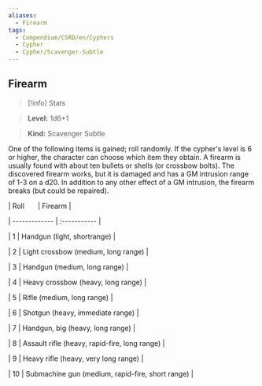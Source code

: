 ```yaml
---
aliases:
  - Firearm
tags:
  - Compendium/CSRD/en/Cyphers
  - Cypher
  - Cypher/Scavenger-Subtle
---
```

  
    
## Firearm    
>[!info] Stats    
> **Level:** 1d6+1    
> **Kind:** Scavenger Subtle  
    
One of the following items is gained; roll randomly. If the cypher's level is 6 or higher, the character can choose which item they obtain. A firearm is usually found with about ten bullets or shells (or crossbow bolts). The discovered firearm works, but it is damaged and has a GM intrusion range of 1-3 on a d20. In addition to any other effect of a GM intrusion, the firearm breaks (but could be repaired).    
  
|  Roll &nbsp; &nbsp; &nbsp; | Firearm  |    
| ------------- | :----------- |    
| 1 | Handgun (light, shortrange) |    
| 2 | Light crossbow (medium, long range) |    
| 3 | Handgun (medium, long range) |    
| 4 | Heavy crossbow (heavy, long range) |    
| 5 | Rifle (medium, long range) |    
| 6 | Shotgun (heavy, immediate range) |    
| 7 | Handgun, big (heavy, long range) |    
| 8 | Assault rifle (heavy, rapid-fire, long range) |    
| 9 | Heavy rifle (heavy, very long range) |    
| 10 | Submachine gun (medium, rapid-fire, short range) |
